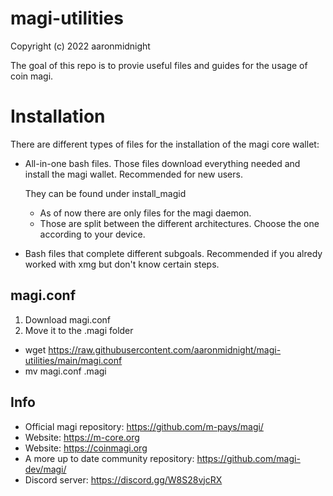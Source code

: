 # magi-utilities
Copyright (c) 2022 aaronmidnight

The goal of this repo is to provie useful files and guides for the usage of coin magi. 

# Installation
There are different types of files for the installation of the magi core wallet:

  * All-in-one bash files. Those files download everything needed and install the magi wallet. Recommended for new users. 
    
    They can be found under install_magid
    - As of now there are only files for the magi daemon.  
    - Those are split between the different architectures. Choose the one according to your device. 
  
  * Bash files that complete different subgoals. Recommended if you alredy worked with xmg but don't know certain steps. 


magi.conf
-----
1) Download magi.conf
2) Move it to the .magi folder
- wget https://raw.githubusercontent.com/aaronmidnight/magi-utilities/main/magi.conf
- mv magi.conf .magi

Info
-----
- Official magi repository: https://github.com/m-pays/magi/
- Website: https://m-core.org
- Website: https://coinmagi.org
- A more up to date community repository: https://github.com/magi-dev/magi/
- Discord server: https://discord.gg/W8S28vjcRX
